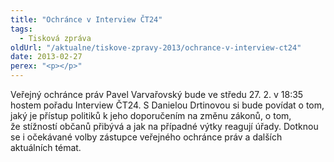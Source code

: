 ```yaml
---
title: "Ochránce v Interview ČT24"
tags:
  - Tisková zpráva
oldUrl: "/aktualne/tiskove-zpravy-2013/ochrance-v-interview-ct24"
date: 2013-02-27
perex: "<p></p>"
---
```


<!-- imported from the old website -->

Veřejný ochránce práv Pavel Varvařovský bude ve středu 27. 2. v 18:35 hostem pořadu Interview ČT24. S Danielou Drtinovou si bude povídat o tom, jaký je přístup politiků k jeho doporučením na změnu zákonů, o tom, že stížností občanů přibývá a jak na případné výtky reagují úřady. Dotknou se i očekávané volby zástupce veřejného ochránce práv a dalších aktuálních témat.
